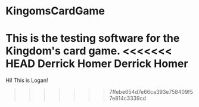 # KingomsCardGame
This is the testing software for the Kingdom's card game.
<<<<<<< HEAD
Derrick Homer Derrick Homer
=======

Hi! This is Logan!
>>>>>>> 7ffebe654d7e66ca393e758409f57e814c3339cd
